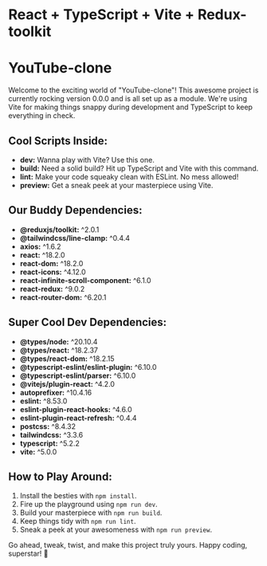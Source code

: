 # React + TypeScript + Vite + Redux-toolkit

# YouTube-clone

Welcome to the exciting world of "YouTube-clone"! This awesome project is currently rocking version 0.0.0 and is all set up as a module. We're using Vite for making things snappy during development and TypeScript to keep everything in check.

## Cool Scripts Inside:

- **dev:** Wanna play with Vite? Use this one.
- **build:** Need a solid build? Hit up TypeScript and Vite with this command.
- **lint:** Make your code squeaky clean with ESLint. No mess allowed!
- **preview:** Get a sneak peek at your masterpiece using Vite.

## Our Buddy Dependencies:

- **@reduxjs/toolkit:** ^2.0.1
- **@tailwindcss/line-clamp:** ^0.4.4
- **axios:** ^1.6.2
- **react:** ^18.2.0
- **react-dom:** ^18.2.0
- **react-icons:** ^4.12.0
- **react-infinite-scroll-component:** ^6.1.0
- **react-redux:** ^9.0.2
- **react-router-dom:** ^6.20.1

## Super Cool Dev Dependencies:

- **@types/node:** ^20.10.4
- **@types/react:** ^18.2.37
- **@types/react-dom:** ^18.2.15
- **@typescript-eslint/eslint-plugin:** ^6.10.0
- **@typescript-eslint/parser:** ^6.10.0
- **@vitejs/plugin-react:** ^4.2.0
- **autoprefixer:** ^10.4.16
- **eslint:** ^8.53.0
- **eslint-plugin-react-hooks:** ^4.6.0
- **eslint-plugin-react-refresh:** ^0.4.4
- **postcss:** ^8.4.32
- **tailwindcss:** ^3.3.6
- **typescript:** ^5.2.2
- **vite:** ^5.0.0

## How to Play Around:

1. Install the besties with `npm install`.
2. Fire up the playground using `npm run dev`.
3. Build your masterpiece with `npm run build`.
4. Keep things tidy with `npm run lint`.
5. Sneak a peek at your awesomeness with `npm run preview`.

Go ahead, tweak, twist, and make this project truly yours. Happy coding, superstar! 🚀
